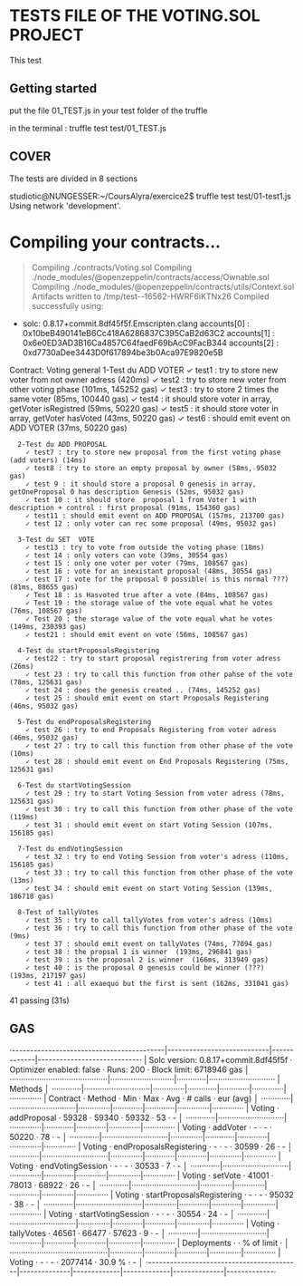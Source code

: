 # TESTS FILE OF THE VOTING.SOL PROJECT

This test

## Getting started

put the file 01_TEST.js in your test folder of the truffle

in the terminal :  truffle test test/01_TEST.js


## COVER

The tests are divided in 8 sections 

studiotic@NUNGESSER:~/CoursAlyra/exercice2$ truffle test test/01-test1.js 
Using network 'development'.


Compiling your contracts...
===========================
> Compiling ./contracts/Voting.sol
> Compiling ./node_modules/@openzeppelin/contracts/access/Ownable.sol
> Compiling ./node_modules/@openzeppelin/contracts/utils/Context.sol
> Artifacts written to /tmp/test--16562-HWRF6iKTNx26
> Compiled successfully using:
   - solc: 0.8.17+commit.8df45f5f.Emscripten.clang
accounts[0] : 0x10beB490141eB6Cc418A6286837C395CaB2d63C2
accounts[1] : 0x6e0ED3AD3B16Ca4857C64faedF69bAcC9FacB344
accounts[2] : 0xd7730aDee3443D0f617894be3b0Aca97E9820e5B

  Contract: Voting
    general
      1-Test du ADD VOTER
        ✓ test1 : try to store new voter from not owner adress (420ms)
        ✓ test2 : try to store new voter from other voting phase (101ms, 145252 gas)
        ✓ test3 : try to store 2 times the same voter (85ms, 100440 gas)
        ✓ test4 : it should store voter in array, getVoter isRegistred (59ms, 50220 gas)
        ✓ test5 : it should store voter in array, getVoter hasVoted (43ms, 50220 gas)
        ✓ test6 : should emit event on ADD VOTER (37ms, 50220 gas)
        
      2-Test du ADD PROPOSAL
        ✓ test7 : try to store new proposal from the first voting phase (add voters) (14ms)
        ✓ test8 : try to store an empty proposal by owner (58ms, 95032 gas)
        ✓ test 9 : it should store a proposal 0 genesis in array, getOneProposal 0 has description Genesis (52ms, 95032 gas)
        ✓ test 10 : it should store  proposal 1 from Voter 1 with description + control : first proposal (91ms, 154360 gas)
        ✓ test11 : should emit event on ADD PROPOSAL (157ms, 213700 gas)
        ✓ test 12 : only voter can rec some proposal (49ms, 95032 gas)
        
      3-Test du SET  VOTE
        ✓ test13 : try to vote from outside the voting phase (18ms)
        ✓ test 14 : only voters can vote (39ms, 30554 gas)
        ✓ test 15 : only one voter per voter (79ms, 108567 gas)
        ✓ test 16 : vote for an inexistant proposal (48ms, 30554 gas)
        ✓ test 17 : vote for the proposal 0 possible( is this normal ???) (81ms, 88655 gas)
        ✓ Test 18 : is Hasvoted true after a vote (84ms, 108567 gas)
        ✓ Test 19 : the storage value of the vote equal what he votes (76ms, 108567 gas)
        ✓ Test 20 : the storage value of the vote equal what he votes (149ms, 230393 gas)
        ✓ test21 : should emit event on vote (56ms, 108567 gas)
        
      4-Test du startProposalsRegistering
        ✓ test22 : try to start proposal registrering from voter adress (26ms)
        ✓ test 23 : try to call this function from other pahse of the vote (78ms, 125631 gas)
        ✓ test 24 : does the genesis created .. (74ms, 145252 gas)
        ✓ test 25 : should emit event on start Proposals Registering (46ms, 95032 gas)
        
      5-Test du endProposalsRegistering
        ✓ test 26 : try to end Proposals Registering from voter adress (46ms, 95032 gas)
        ✓ test 27 : try to call this function from other phase of the vote (10ms)
        ✓ test 28 : should emit event on End Proposals Registering (75ms, 125631 gas)
        
      6-Test du startVotingSession
        ✓ test 29 : try to start Voting Session from voter adress (78ms, 125631 gas)
        ✓ test 30 : try to call this function from other phase of the vote (119ms)
        ✓ test 31 : should emit event on start Voting Session (107ms, 156185 gas)
        
      7-Test du endVotingSession
        ✓ test 32 : try to end Voting Session from voter's adress (110ms, 156185 gas)
        ✓ test 33 : try to call this function from other phase of the vote (13ms)
        ✓ test 34 : should emit event on start Voting Session (139ms, 186718 gas)
        
      8-Test of tallyVotes
        ✓ test 35 : try to call tallyVotes from voter's adress (10ms)
        ✓ test 36 : try to call this function from other phase of the vote (9ms)
        ✓ test 37 : should emit event on tallyVotes (74ms, 77094 gas)
        ✓ test 38 : the propsal 1 is winner  (193ms, 296841 gas)
        ✓ test 39 : is the proposal 2 is winner  (166ms, 313949 gas)
        ✓ test 40 : is the proposal 0 genesis could be winner (???)  (193ms, 217197 gas)
        ✓ test 41 : all exaequo but the first is sent (162ms, 331041 gas)


  41 passing (31s)


## GAS

·------------------------------------------|----------------------------|-------------|----------------------------·
|   Solc version: 0.8.17+commit.8df45f5f   ·  Optimizer enabled: false  ·  Runs: 200  ·  Block limit: 6718946 gas  │
···········································|····························|·············|·····························
|  Methods                                                                                                         │
·············|·····························|··············|·············|·············|··············|··············
|  Contract  ·  Method                     ·  Min         ·  Max        ·  Avg        ·  # calls     ·  eur (avg)  │
·············|·····························|··············|·············|·············|··············|··············
|  Voting    ·  addProposal                ·       59328  ·      59340  ·      59332  ·          53  ·          -  │
·············|·····························|··············|·············|·············|··············|··············
|  Voting    ·  addVoter                   ·           -  ·          -  ·      50220  ·          78  ·          -  │
·············|·····························|··············|·············|·············|··············|··············
|  Voting    ·  endProposalsRegistering    ·           -  ·          -  ·      30599  ·          26  ·          -  │
·············|·····························|··············|·············|·············|··············|··············
|  Voting    ·  endVotingSession           ·           -  ·          -  ·      30533  ·           7  ·          -  │
·············|·····························|··············|·············|·············|··············|··············
|  Voting    ·  setVote                    ·       41001  ·      78013  ·      68922  ·          26  ·          -  │
·············|·····························|··············|·············|·············|··············|··············
|  Voting    ·  startProposalsRegistering  ·           -  ·          -  ·      95032  ·          38  ·          -  │
·············|·····························|··············|·············|·············|··············|··············
|  Voting    ·  startVotingSession         ·           -  ·          -  ·      30554  ·          24  ·          -  │
·············|·····························|··············|·············|·············|··············|··············
|  Voting    ·  tallyVotes                 ·       46561  ·      66477  ·      57623  ·           9  ·          -  │
·············|·····························|··············|·············|·············|··············|··············
|  Deployments                             ·                                          ·  % of limit  ·             │
···········································|··············|·············|·············|··············|··············
|  Voting                                  ·           -  ·          -  ·    2077414  ·      30.9 %  ·          -  │
·------------------------------------------|--------------|-------------|-------------|--------------|-------------·

